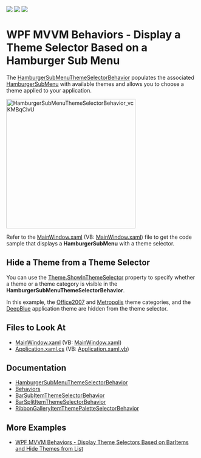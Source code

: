 <!-- default badges list -->
![](https://img.shields.io/endpoint?url=https://codecentral.devexpress.com/api/v1/VersionRange/397263845/19.2.12%2B)
[![](https://img.shields.io/badge/Open_in_DevExpress_Support_Center-FF7200?style=flat-square&logo=DevExpress&logoColor=white)](https://supportcenter.devexpress.com/ticket/details/T1022677)
[![](https://img.shields.io/badge/📖_How_to_use_DevExpress_Examples-e9f6fc?style=flat-square)](https://docs.devexpress.com/GeneralInformation/403183)
<!-- default badges end -->
# WPF MVVM Behaviors - Display a Theme Selector Based on a Hamburger Sub Menu

The [HamburgerSubMenuThemeSelectorBehavior](https://docs.devexpress.com/WPF/DevExpress.Xpf.WindowsUI.HamburgerSubMenuThemeSelectorBehavior) populates the associated [HamburgerSubMenu](https://docs.devexpress.com/WPF/DevExpress.Xpf.WindowsUI.HamburgerSubMenu) with available themes and allows you to choose a theme applied to your application.

<img width="340" alt="HamburgerSubMenuThemeSelectorBehavior_vcKMBqClvU" src="https://user-images.githubusercontent.com/12169834/129886342-4fdc7873-323f-4f21-b260-fa98012c627a.png">

Refer to the [MainWindow.xaml](https://github.com/DevExpress-Examples/how-to-implement-a-theme-selector-based-on-a-hamburger-sub-menu/blob/19.2.12%2B/CS/HamburgerSubMenuThemeSelectorBehavior/MainWindow.xaml) (VB: [MainWindow.xaml](https://github.com/DevExpress-Examples/how-to-implement-a-theme-selector-based-on-a-hamburger-sub-menu/blob/19.2.12%2B/VB/HamburgerSubMenuThemeSelectorBehavior/MainWindow.xaml)) file to get the code sample that displays a **HamburgerSubMenu** with a theme selector.

## Hide a Theme from a Theme Selector

You can use the [Theme.ShowInThemeSelector](https://docs.devexpress.com/WPF/DevExpress.Xpf.Core.Theme.ShowInThemeSelector) property to specify whether a theme or a theme category is visible in the **HamburgerSubMenuThemeSelectorBehavior**. 

In this example, the [Office2007](https://docs.devexpress.com/WPF/7407#office-2007-themes) and [Metropolis](https://docs.devexpress.com/WPF/7407#metropolis-themes) theme categories, and the [DeepBlue](https://docs.devexpress.com/WPF/7407#other-themes) application theme are hidden from the theme selector.

<!-- default file list -->
## Files to Look At

- [MainWindow.xaml](./CS/HamburgerSubMenuThemeSelectorBehavior/MainWindow.xaml) (VB: [MainWindow.xaml](./VB/HamburgerSubMenuThemeSelectorBehavior/MainWindow.xaml))
- [Application.xaml.cs](./CS/HamburgerSubMenuThemeSelectorBehavior/App.xaml.cs) (VB: [Application.xaml.vb](./VB/HamburgerSubMenuThemeSelectorBehavior/Application.xaml.vb))
<!-- default file list end -->

## Documentation

- [HamburgerSubMenuThemeSelectorBehavior](https://docs.devexpress.com/WPF/DevExpress.Xpf.WindowsUI.HamburgerSubMenuThemeSelectorBehavior)
- [Behaviors](https://docs.devexpress.com/WPF/17442/mvvm-framework/behaviors)
- [BarSubItemThemeSelectorBehavior](https://docs.devexpress.com/WPF/DevExpress.Xpf.Bars.BarSubItemThemeSelectorBehavior)
- [BarSplitItemThemeSelectorBehavior](https://docs.devexpress.com/WPF/DevExpress.Xpf.Bars.BarSplitItemThemeSelectorBehavior)
- [RibbonGalleryItemThemePaletteSelectorBehavior](https://docs.devexpress.com/WPF/DevExpress.Xpf.Ribbon.RibbonGalleryItemThemePaletteSelectorBehavior)

## More Examples
- [WPF MVVM Behaviors - Display Theme Selectors Based on BarItems and Hide Themes from List](https://github.com/DevExpress-Examples/wpf-mvvm-behaviors-barItems-based-theme-selectors)
